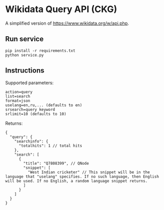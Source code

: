 # Wikidata Query API (CKG)

A simplified version of https://www.wikidata.org/w/api.php.

## Run service

```
pip install -r requirements.txt
python service.py
```

## Instructions

Supported parameters:

```
action=query
list=search
format=json
uselang=en,ru,... (defaults to en)
srsearch=query keyword
srlimit=10 (defaults to 10)
```

Returns:
```
{
  "query": {
    "searchinfo": {
      "totalhits": 1 // total hits
    },
    "search": [
      {
        "title": "Q7808399", // QNode
        "snippet": [
          "West Indian cricketer" // This snippet will be in the language that "uselang" specifies. If no such language, then English will be used. If no English, a random language snippet returns. 
        ]
      }
    ]
  }
}
```
